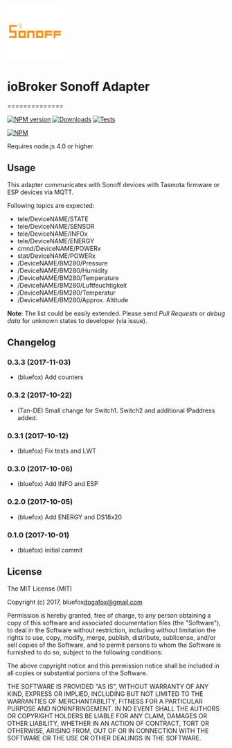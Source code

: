 ![Logo](admin/sonoff.png)
# ioBroker Sonoff Adapter
==============

[![NPM version](http://img.shields.io/npm/v/iobroker.sonoff.svg)](https://www.npmjs.com/package/iobroker.sonoff)
[![Downloads](https://img.shields.io/npm/dm/iobroker.sonoff.svg)](https://www.npmjs.com/package/iobroker.sonoff)
[![Tests](https://travis-ci.org/ioBroker/ioBroker.sonoff.svg?branch=master)](https://travis-ci.org/ioBroker/ioBroker.sonoff)

[![NPM](https://nodei.co/npm/iobroker.sonoff.png?downloads=true)](https://nodei.co/npm/iobroker.sonoff/)

Requires node.js 4.0 or higher.

## Usage

This adapter communicates with Sonoff devices with Tasmota firmware or ESP devices via MQTT.

Following topics are expected:
- tele/DeviceNAME/STATE
- tele/DeviceNAME/SENSOR
- tele/DeviceNAME/INFOx
- tele/DeviceNAME/ENERGY
- cmnd/DeviceNAME/POWERx
- stat/DeviceNAME/POWERx
- /DeviceNAME/BM280/Pressure
- /DeviceNAME/BM280/Humidity
- /DeviceNAME/BM280/Temperature
- /DeviceNAME/BM280/Luftfeuchtigkeit
- /DeviceNAME/BM280/Temperatur
- /DeviceNAME/BM280/Approx. Altitude


**Note**: The list could be easily extended. Please send *Pull Requests* or *debug data* for unknown states to developer (via issue).

## Changelog

### 0.3.3 (2017-11-03)
* (bluefox) Add counters

### 0.3.2 (2017-10-22)
* (Tan-DE) Small change for Switch1. Switch2 and additional IPaddress added.

### 0.3.1 (2017-10-12)
* (bluefox) Fix tests and LWT

### 0.3.0 (2017-10-06)
* (bluefox) Add INFO and ESP

### 0.2.0 (2017-10-05)
* (bluefox) Add ENERGY and DS18x20

### 0.1.0 (2017-10-01)
* (bluefox) initial commit

## License

The MIT License (MIT)

Copyright (c) 2017, bluefox<dogafox@gmail.com>

Permission is hereby granted, free of charge, to any person obtaining a copy
of this software and associated documentation files (the "Software"), to deal
in the Software without restriction, including without limitation the rights
to use, copy, modify, merge, publish, distribute, sublicense, and/or sell
copies of the Software, and to permit persons to whom the Software is
furnished to do so, subject to the following conditions:

The above copyright notice and this permission notice shall be included in
all copies or substantial portions of the Software.

THE SOFTWARE IS PROVIDED "AS IS", WITHOUT WARRANTY OF ANY KIND, EXPRESS OR
IMPLIED, INCLUDING BUT NOT LIMITED TO THE WARRANTIES OF MERCHANTABILITY,
FITNESS FOR A PARTICULAR PURPOSE AND NONINFRINGEMENT. IN NO EVENT SHALL THE
AUTHORS OR COPYRIGHT HOLDERS BE LIABLE FOR ANY CLAIM, DAMAGES OR OTHER
LIABILITY, WHETHER IN AN ACTION OF CONTRACT, TORT OR OTHERWISE, ARISING FROM,
OUT OF OR IN CONNECTION WITH THE SOFTWARE OR THE USE OR OTHER DEALINGS IN
THE SOFTWARE.
